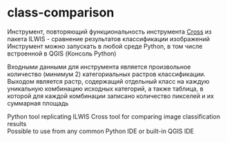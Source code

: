 # class-comparison
Инструмент, повторяющий функциональность инструмента [Cross](http://spatial-analyst.net/ILWIS/htm/ilwisapp/cross_functionality.htm) из пакета ILWIS - сравнение результатов классификации изображений \
Инструмент можно запускать в любой среде Python, в том числе встроенной в QGIS (Консоль Python)

Входными данными для инструмента является произвольное количество (минимум 2) категориальных растров классификации. \
Выходом является растр, содержащий отдельный класс на каждую уникальную комбинацию исходных категорий, а также таблица, в которой для каждой комбинации записано количество пикселей и их суммарная площадь

Python tool replicating ILWIS Cross tool for comparing image classification results \
Possible to use from any common Python IDE or built-in QGIS IDE


